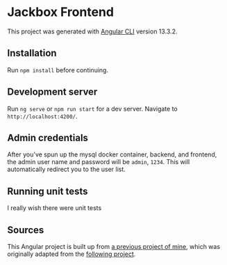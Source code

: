 # Jackbox Frontend
This project was generated with [Angular CLI](https://github.com/angular/angular-cli) version 13.3.2.

## Installation
Run `npm install` before continuing.

## Development server
Run `ng serve` or `npm run start` for a dev server. Navigate to `http://localhost:4200/`.

## Admin credentials
After you've spun up the mysql docker container, backend, and frontend, the admin user name and password will be `admin`, `1234`. This will automatically redirect you to the user list.

## Running unit tests
I really wish there were unit tests

## Sources
This Angular project is built up from [a previous project of mine](https://github.com/weldonla/OneCauseAngularLogin), which was originally adapted from the [following project](https://github.com/cornflourblue/angular-8-registration-login-example).
